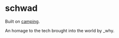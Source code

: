 # schwad

Built on [camping](https://www.github.com/camping/camping).

An homage to the tech brought into the world by _why.
